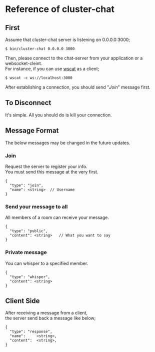 # Reference of cluster-chat

## First

Assume that cluster-chat server is listening on 0.0.0.0:3000;

```
$ bin/cluster-chat 0.0.0.0 3000
```

Then, please connect to the chat-server from your application or a websocket-cleint.  
For instance, if you can use [wscat](https://github.com/websockets/wscat) as a client;

```
$ wscat -c ws://localhost:3000
```

After establishing a connection, you should send "*Join*" message first.

## To Disconnect

It's simple. All you should do is kill your connection.

## Message Format

The below messages may be changed in the future updates.

### Join

Request the server to register your info.  
You must send this message at the very first.

```
{
  "type": "join",
  "name": <string>  // Username
}
```

### Send your message to all

All members of a room can receive your message.

```
{
  "type": "public",
  "content": <string>   // What you want to say
}
```

### Private message

You can whisper to a specified member.

```
{
  "type": "whisper",
  "content": <string>
}
```

## Client Side

After receiving a message from a client,  
the server send back a message like below;

```
{
  "type": "response",
  "name":     <string>,
  "content":  <string>,
}
```
